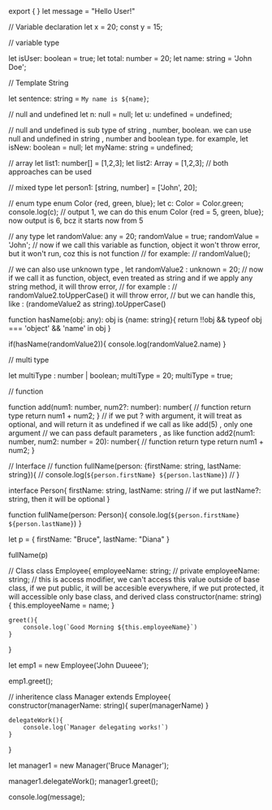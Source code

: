 <div>
    export { }
let message = "Hello User!"


// Variable declaration
let x = 20;
const y = 15;

// variable type

let isUser: boolean = true;
let total: number = 20;
let name: string = 'John Doe';

// Template String

let sentence: string = `My name is ${name}`;

// null and undefined
let n: null = null;
let u: undefined = undefined;

// null and undefined is sub type of string , number, boolean. we can use null and undefined in string , number and boolean type. for example,
let isNew: boolean = null;
let myName: string = undefined;


// array
let list1: number[] = [1,2,3];
let list2: Array<number> = [1,2,3]; // both approaches can be used

// mixed type
let person1: [string, number] = ['John', 20];

// enum type
enum Color {red, green, blue};
let c: Color = Color.green;
console.log(c); // output 1, we can do this enum Color {red = 5, green, blue}; now output is 6, bcz it starts now from 5


// any type 
let randomValue: any = 20;
randomValue = true;
randomValue = 'John';
// now if we call this variable as function, object it won't throw error, but it won't run, coz this is not function
// for example: 
// randomValue();

// we can also use unknown type ,
let randomValue2 : unknown = 20;
// now if we call it as function, object, even treated as string and if we apply any string method, it will throw error,
// for example :
// randomValue2.toUpperCase() it will throw error,
// but we can handle this, like : (randomeValue2 as string).toUpperCase()

function hasName(obj: any): obj is {name: string}{
    return !!obj && typeof obj === 'object' && 'name' in obj
}

if(hasName(randomValue2)){
    console.log(randomValue2.name)
}

// multi type

let multiType : number | boolean;
multiType = 20;
multiType = true;

// function

function add(num1: number, num2?: number): number{ // function return type
    return num1 + num2;
}
// if we put ? with argument, it will treat as optional, and will return it as undefined if we call as like add(5) , only one argument
// we can pass default parameters , as like 
function add2(num1: number, num2: number = 20): number{ // function return type
    return num1 + num2;
}

// Interface 
// function fullName(person: {firstName: string, lastName: string}){
//     console.log(`${person.firstName} ${person.lastName}`)
// }

interface Person{
    firstName: string,
    lastName: string // if we put lastName?:  string, then it will be optional
}

function fullName(person: Person){
    console.log(`${person.firstName} ${person.lastName}`)
}

let p = {
    firstName: "Bruce",
    lastName: "Diana"
}

fullName(p)

// Class 
class Employee{
    employeeName: string;  // private employeeName: string; // this is access modifier, we can't access this value outside of base class, if we put public, it will be accesible everywhere, if we put protected, it will accessible only base class, and derived class
    constructor(name: string){
        this.employeeName = name;
    }

    greet(){
        console.log(`Good Morning ${this.employeeName}`)
    }
}

let emp1 = new Employee('John Duueee');

emp1.greet();

// inheritence
class Manager extends Employee{
    constructor(managerName: string){
        super(managerName)
    }

    delegateWork(){
        console.log(`Manager delegating works!`)
    }
}

let manager1 = new Manager('Bruce Manager');

manager1.delegateWork();
manager1.greet();

console.log(message);
</div>